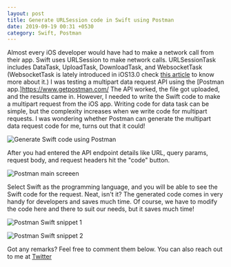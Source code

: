 ```yaml
---
layout: post
title: Generate URLSession code in Swift using Postman
date: 2019-09-19 00:31 +0530
category: Swift, Postman
---
```

Almost every iOS developer would have had to make a network call from their app. Swift uses URLSession to make network calls. URLSessionTask includes DataTask, UploadTask, DownloadTask, and WebsocketTask (WebsocketTask is lately introduced in iOS13.0 check [this article](/blog/2019/08/31/introducing-urlsessionwebsockettask-native-websocket-implementation-using-swift-5/) to know more about it.)
I was testing a multipart data request API using the [Postman app.]https://www.getpostman.com/ The API worked, the file got uploaded, and the results came in. 
However, I needed to write the Swift code to make a multipart request from the iOS app. 
Writing code for data task can be simple, but the complexity increases when we write code for multipart requests. I was wondering whether Postman can generate the multipart data request code for me, turns out that it could! 

![Generate Swift code using Postman](/blog/assets/images/postman-swift.png)


After you had entered the API endpoint details like URL, query params, request body, and request headers hit the "code" button. 

![Postman main screeen](/blog/assets/images/postman-main-screen.png)

Select Swift as the programming language, and you will be able to see the Swift code for the request. 
Neat, isn't it? The generated code comes in very handy for developers and saves much time. Of course, we have to modify the code here and there to suit our needs, but it saves much time! 

![Postman Swift snippet 1](/blog/assets/images/postman-swift-snippet-1.png)

![Postman Swift snippet 2](/blog/assets/images/postman-swift-snippet-2.png)

Got any remarks? Feel free to comment them below. You can also reach out to me at [Twitter](https://twitter.com/rizwanasifahmed)

